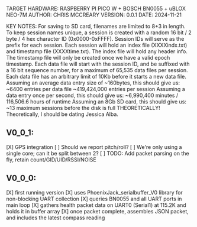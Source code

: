 TARGET HARDWARE: RASPBERRY PI PICO W + BOSCH BN0055 + uBLOX NEO-7M
AUTHOR: CHRIS MCCREARY
VERSION: 0.0.1
DATE: 2024-11-21

KEY NOTES:
For saving to SD card, filenames are limited to 8+3 in length.
To keep session names unique, a session is created with a random 16 bit / 2 byte / 4 hex character ID (0x0000-0xFFFF).
Session IDs will serve as the prefix for each session.
Each session will hold an index file (XXXXindx.txt) and timestamp file (XXXXtime.txt).
  The index file will hold any header info.
  The timestamp file will only be created once we have a valid epoch timestamp.
Each data file will start with the session ID, and be suffixed with a 16 bit sequence number, for a maximum of 65,535 data files per session.
Each data file has an arbitrary limit of 10Kb before it starts a new data file.
Assuming an average data entry size of ~160bytes, this should give us:
  ~6400 entries per data file
  ~419,424,000 entries per session
Assuming a data entry once per second, this should give us:
  ~6,990,400 minutes / 116,506.6 hours of runtime
Assuming an 8Gb SD card, this should give us:
  ~13 maximum sessions before the disk is full
THEORETICALLY! Theoretically, I should be dating Jessica Alba.

## V0_0_1:
[X] GPS integration
[ ] Should we report pitch/roll?
[ ] We're only using a single core; can it be split between 2?
[ ] TODO: Add packet parsing on the fly, retain count/GID/UID/RSSI/NOISE

## V0_0_0:
[X] first running version
[X] uses PhoenixJack_serialbuffer_V0 library for non-blocking UART collection
[X] queries BN0055 and all UART ports in main loop
[X] gathers health packet data on UART0 (Serial1) at 115.2K and holds it in buffer array
[X] once packet complete, assembles JSON packet, and includes the latest compass reading
